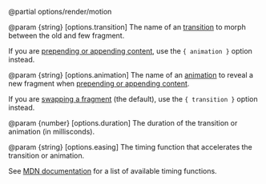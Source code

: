 @partial options/render/motion

@param {string} [options.transition]
  The name of an [transition](/up.motion) to morph between the old and few fragment.

  If you are [prepending or appending content](/targeting-fragments#appending-or-prepending),
  use the `{ animation }` option instead.

@param {string} [options.animation]
  The name of an [animation](/up.motion) to reveal a new fragment when
  [prepending or appending content](/targeting-fragments#appending-or-prepending).

  If you are [swapping a fragment](/targeting-fragments#swapping) (the default), use the `{ transition }` option instead.

@param {number} [options.duration]
  The duration of the transition or animation (in millisconds).

@param {string} [options.easing]
  The timing function that accelerates the transition or animation.

  See [MDN documentation](https://developer.mozilla.org/en-US/docs/Web/CSS/transition-timing-function)
  for a list of available timing functions.
